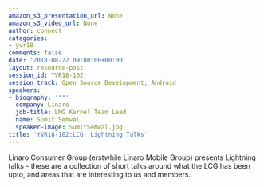 ```yaml
---
amazon_s3_presentation_url: None
amazon_s3_video_url: None
author: connect
categories:
- yvr18
comments: false
date: '2018-08-22 09:00:00+00:00'
layout: resource-post
session_id: YVR18-102
session_track: Open Source Development, Android
speakers:
- biography: '""'
  company: Linaro
  job-title: LMG Kernel Team Lead
  name: Sumit Semwal
  speaker-image: SumitSemwal.jpg
title: 'YVR18-102:LCG: Lightning Talks'
---
```


Linaro Consumer Group (erstwhile Linaro Mobile Group) presents Lightning talks - these are a collection of short talks around what the LCG has been upto, and areas that are interesting to us and members.